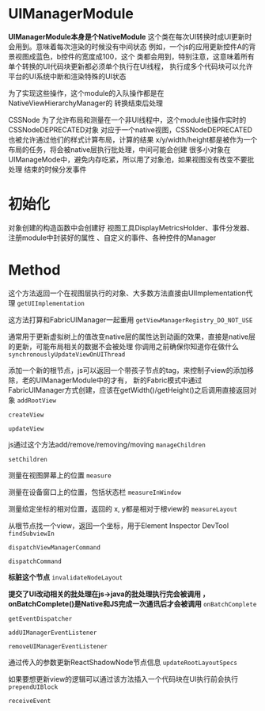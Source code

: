 # UIManagerModule

**UIManagerModule本身是个NativeModule**
这个类在每次UI转换时成UI更新时会用到。意味着每次渲染的时候没有中间状态
例如，一个js的应用更新控件A的背景视图成蓝色，b控件的宽度成100，这个
类都会用到，特别注意，这意味着所有单个转换的UI代码块更新都必须单个执行在UI线程，
执行成多个代码块可以允许平台的UI系统中断和渲染特殊的UI状态

为了实现这些操作，这个module的入队操作都是在NativeViewHierarchyManager的
转换结束后处理

CSSNode 为了允许布局和测量在一个非UI线程中，这个module也操作实时的CSSNodeDEPRECATED对象
对应于一个native视图，CSSNodeDEPRECATED也被允许通过他们的样式计算布局，计算的结果
x/y/width/height都是被作为一个布局的任务，将会被native层执行批处理，中间可能会创建
很多小对象在UIManageMode中，避免内存吃紧，所以用了对象池，如果视图没有改变不要批处理
结束的时候分发事件

# 初始化

对象创建的构造函数中会创建好 视图工具DisplayMetricsHolder、事件分发器、注册module中封装好的属性
、自定义的事件、各种控件的Manager

# Method

这个方法返回一个在视图层执行的对象、大多数方法直接由UIImplementation代理
`getUIImplementation`

这方法打算和FabricUIManager一起重用
`getViewManagerRegistry_DO_NOT_USE`

通常用于更新虚拟树上的值改变native层的属性达到动画的效果，直接是native层的更新，可能布局相关的数据不会被处理
你调用之前确保你知道你在做什么
`synchronouslyUpdateViewOnUIThread`


添加一个新的根节点，js可以返回一个带孩子节点的tag，来控制子view的添加移除，老的UIManagerModule中的才有，
新的Fabric模式中通过FabricUIManager方式创建，应该在getWidth()/getHeight()之后调用直接返回对象
`addRootView`

`createView`

`updateView`

js通过这个方法add/remove/removing/moving
`manageChildren`

`setChildren`

测量在视图屏幕上的位置
`measure`

测量在设备窗口上的位置，包括状态栏
`measureInWindow`

测量给定坐标的相对位置，返回的 x, y都是相对于根view的
`measureLayout`

从根节点找一个view，返回一个坐标，用于Element Inspector DevTool
`findSubviewIn`

`dispatchViewManagerCommand`

`dispatchCommand`

**标脏这个节点**
`invalidateNodeLayout`

**提交了UI改动相关的批处理在js->java的批处理执行完会被调用
，onBatchComplete()是Native和JS完成一次通讯后才会被调用**
`onBatchComplete`

`getEventDispatcher`

`addUIManagerEventListener`

`removeUIManagerEventListener`

通过传入的参数更新ReactShadowNode节点信息
`updateRootLayoutSpecs`

如果要想更新view的逻辑可以通过该方法插入一个代码块在UI执行前会执行
`prependUIBlock`

`receiveEvent`
